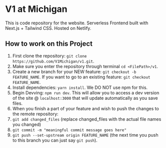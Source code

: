 # V1 at Michigan

This is code repository for the website. Serverless Frontend built with Next.js + Tailwind CSS. Hosted on Netlify.

## How to work on this Project

1. First clone the repository: `git clone https://github.com/V1Michigan/v1.git`. <br>
2. Make sure you enter the repository through terminal `cd <FilePath>/v1`. <br>
3. Create a new branch for your NEW feature: `git checkout -b FEATURE_NAME`. If you want to go to an existing feature: `git checkout FEATURE_NAME`.
4. Install dependencies: `yarn install`. We DO NOT use npm for this. <br>
5. Begin Devving: `npm run dev`. This will allow you to access a dev version of the site @ `localhost:3000` that will update automatically as you save files.
6. When you finish a part of your feature and wish to push the changes to the remote repository:
7. `git add changed_files` (replace changed_files with the actual file names you changed)
8. `git commit -m "meaningful commit message goes here"`
9. `git push --set-upstream origin FEATURE_NAME` (the next time you push to this branch you can just say `git push`).
